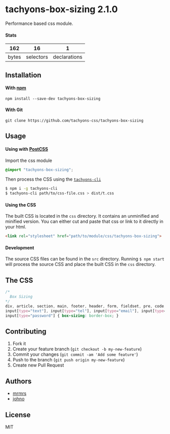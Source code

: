 # tachyons-box-sizing 2.1.0

Performance based css module.

#### Stats

162 | 16 | 1
---|---|---
bytes | selectors | declarations

## Installation

#### With [npm](https://npmjs.com)

```
npm install --save-dev tachyons-box-sizing
```

#### With Git

```
git clone https://github.com/tachyons-css/tachyons-box-sizing
```

## Usage

#### Using with [PostCSS](https://github.com/postcss/postcss)

Import the css module

```css
@import "tachyons-box-sizing";
```

Then process the CSS using the [`tachyons-cli`](https://github.com/tachyons-css/tachyons-cli)

```sh
$ npm i -g tachyons-cli
$ tachyons-cli path/to/css-file.css > dist/t.css
```

#### Using the CSS

The built CSS is located in the `css` directory. It contains an unminified and minified version.
You can either cut and paste that css or link to it directly in your html.

```html
<link rel="stylesheet" href="path/to/module/css/tachyons-box-sizing">
```

#### Development

The source CSS files can be found in the `src` directory.
Running `$ npm start` will process the source CSS and place the built CSS in the `css` directory.

## The CSS

```css
/*
  Box Sizing
*/
div, article, section, main, footer, header, form, fieldset, pre, code, p,
input[type="text"], input[type="tel"], input[type="email"], input[type="url"],
input[type="password"] { box-sizing: border-box; }
```

## Contributing

1. Fork it
2. Create your feature branch (`git checkout -b my-new-feature`)
3. Commit your changes (`git commit -am 'Add some feature'`)
4. Push to the branch (`git push origin my-new-feature`)
5. Create new Pull Request

## Authors

* [mrmrs](http://mrmrs.io)
* [johno](http://johnotander.com)

## License

MIT

